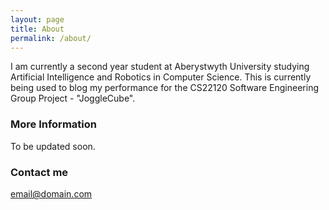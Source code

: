 ```yaml
---
layout: page
title: About
permalink: /about/
---
```


I am currently a second year student at Aberystwyth University studying Artificial Intelligence and Robotics in Computer Science. This is currently being used to blog my performance for the CS22120 Software Engineering Group Project - "JoggleCube". 

### More Information

To be updated soon.

### Contact me

[email@domain.com](mailto:clc20@aber.ac.uk)

